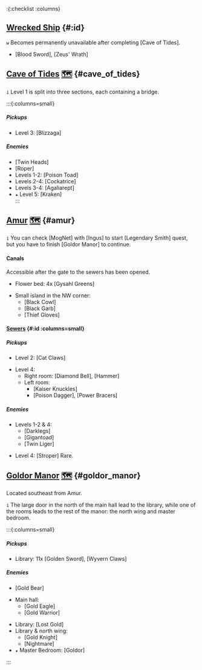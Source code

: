 :{:checklist :columns}

## [Wrecked Ship](@) {#:id}

`w` Becomes permanently unavailable after completing [Cave of Tides].

* [Blood Sword], [Zeus' Wrath]


## [Cave of Tides](@) [🗺️](https://gamefaqs.gamespot.com/pc/793808-final-fantasy-iii/map/7044-cave-of-tides) {#cave_of_tides}

`i` Level 1 is split into three sections, each containing a bridge.

:::{:columns=small}
##### Pickups
* Level 3: [Blizzaga]
##### Enemies
* [Twin Heads]
* [Roper]
* Levels 1-2: [Poison Toad]
* Levels 2-4: [Cockatrice]
* Levels 3-4: [Agaliarept]
* `★` Level 5: [Kraken]  
:::



## [Amur](@) [🗺️](https://gamefaqs.gamespot.com/pc/793808-final-fantasy-iii/map/8142-amur-village-sewers) {#amur}

`i` You can check [MogNet] with [Ingus] to start [Legendary Smith] quest, but you have to finish [Goldor Manor] to continue.

#### Canals
Accessible after the gate to the sewers has been opened.
* Flower bed: 4x [Gysahl Greens]
- Small island in the NW corner:
  * [Black Cowl]
  * [Black Garb]
  * [Thief Gloves]

#### [Sewers](@) {#:id :columns=small}

##### Pickups
* Level 2: [Cat Claws]
- Level 4:
  * Right room: [Diamond Bell], [Hammer]
  - Left room:
    * [Kaiser Knuckles]
    * [Poison Dagger], [Power Bracers]
##### Enemies
- Levels 1-2 & 4:
  * [Darklegs]
  * [Gigantoad]
  * [Twin Liger]
* Level 4: [Stroper]
  Rare.


## [Goldor Manor](@) [🗺️](https://gamefaqs.gamespot.com/pc/793808-final-fantasy-iii/map/7051-goldor-manor) {#goldor_manor}

Located southeast from Amur.

`i` The large door in the north of the main hall lead to the library, while one of the rooms leads to the rest of the manor: the north wing and master bedroom.

:::{:columns=small}

##### Pickups
* Library: 11x [Golden Sword], [Wyvern Claws]
##### Enemies
* [Gold Bear]
- Main hall:
  * [Gold Eagle]
  * [Gold Warrior]
* Library: [Lost Gold]
* Library & north wing:
  * [Gold Knight]
  * [Nightmare]
* `★` Master Bedroom: [Goldor]

:::